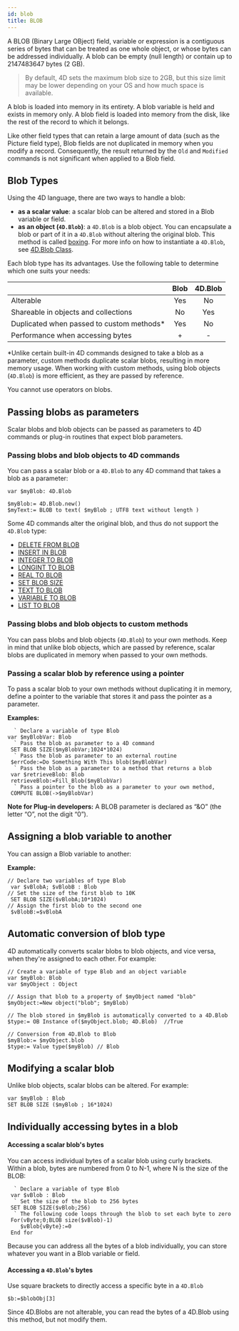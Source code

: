 ```yaml
---
id: blob
title: BLOB
---
```


A BLOB (Binary Large OBject) field, variable or expression is a contiguous series of bytes that can be treated as one whole object, or whose bytes can be addressed individually. A blob can be empty (null length) or contain up to 2147483647 bytes (2 GB). 

> By default, 4D sets the maximum blob size to 2GB, but this size limit may be lower depending on your OS and how much space is available.

A blob is loaded into memory in its entirety. A blob variable is held and exists in memory only. A blob field is loaded into memory from the disk, like the rest of the record to which it belongs.

Like other field types that can retain a large amount of data (such as the Picture field type), Blob fields are not duplicated in memory when you modify a record. Consequently, the result returned by the `Old` and `Modified` commands is not significant when applied to a Blob field.


## Blob Types 

Using the 4D language, there are two ways to handle a blob:
* **as a scalar value**: a scalar blob can be altered and stored in a Blob variable or field.
* **as an object (`4D.Blob`)**: a `4D.Blob` is a blob object. You can encapsulate a blob or part of it in a `4D.Blob` without altering the original blob. This method is called [boxing](https://en.wikipedia.org/wiki/Object_type_(object-oriented_programming)#Boxing). For more info on how to instantiate a `4D.Blob`, see [4D.Blob Class](../API/BlobClass.md).

Each blob type has its advantages. Use the following table to determine which one suits your needs:

||Blob |4D.Blob |
|----|:----:|:----:|
|Alterable|Yes|No|
|Shareable in objects and collections|No|Yes|
|Duplicated when passed to custom methods*|Yes|No|
Performance when accessing bytes|+|-|

*Unlike certain built-in 4D commands designed to take a blob as a parameter, custom methods duplicate scalar blobs, resulting in more memory usage. When working with custom methods, using blob objects (`4D.Blob`) is more efficient, as they are passed by reference.

You cannot use operators on blobs. 

## Passing blobs as parameters

Scalar blobs and blob objects can be passed as parameters to 4D commands or plug-in routines that expect blob parameters. 

### Passing blobs and blob objects to 4D commands

You can pass a scalar blob or a `4D.Blob` to any 4D command that takes a blob as a parameter: 

```4d
var $myBlob: 4D.Blob

$myBlob:= 4D.Blob.new()
$myText:= BLOB to text( $myBlob ; UTF8 text without length )
```

Some 4D commands alter the original blob, and thus do not support the `4D.Blob` type:

* [DELETE FROM BLOB](https://doc.4d.com/4dv19R/help/command/en/page560.html)
* [INSERT IN BLOB](https://doc.4d.com/4dv19R/help/command/en/page559.html) 
* [INTEGER TO BLOB](https://doc.4d.com/4dv19R/help/command/en/page548.html) 
* [LONGINT TO BLOB](https://doc.4d.com/4dv19R/help/command/en/page550.html) 
* [REAL TO BLOB](https://doc.4d.com/4dv19R/help/command/en/page552.html) 
* [SET BLOB SIZE](https://doc.4d.com/4dv19R/help/command/en/page606.html) 
* [TEXT TO BLOB](https://doc.4d.com/4dv19R/help/command/en/page554.html) 
* [VARIABLE TO BLOB](https://doc.4d.com/4dv19R/help/command/en/page532.html) 
* [LIST TO BLOB](https://doc.4d.com/4dv19R/help/command/en/page556.html) 

### Passing blobs and blob objects to custom methods

You can pass blobs and blob objects (`4D.Blob`) to your own methods. Keep in mind that unlike blob objects, which are passed by reference, scalar blobs are duplicated in memory when passed to your own methods.

### Passing a scalar blob by reference using a pointer

To pass a scalar blob to your own methods without duplicating it in memory, define a pointer to the variable that stores it and pass the pointer as a parameter.

**Examples:**
```4d
  ` Declare a variable of type Blob
var $myBlobVar: Blob
  ` Pass the blob as parameter to a 4D command
 SET BLOB SIZE($myBlobVar;1024*1024)
  ` Pass the blob as parameter to an external routine
 $errCode:=Do Something With This blob($myBlobVar)
  ` Pass the blob as a parameter to a method that returns a blob
 var $retrieveBlob: Blob
 retrieveBlob:=Fill_Blob($myBlobVar)
  ` Pass a pointer to the blob as a parameter to your own method, 
 COMPUTE BLOB(->$myBlobVar)
```
**Note for Plug-in developers:** A BLOB parameter is declared as “&O” (the letter “O”, not the digit “0”).

## Assigning a blob variable to another

You can assign a Blob variable to another:

**Example:**
```4d
// Declare two variables of type Blob
 var $vBlobA; $vBlobB : Blob
// Set the size of the first blob to 10K
 SET BLOB SIZE($vBlobA;10*1024)
// Assign the first blob to the second one
 $vBlobB:=$vBlobA
```

## Automatic conversion of blob type
4D automatically converts scalar blobs to blob objects, and vice versa, when they're assigned to each other. For example: 

```4d
// Create a variable of type Blob and an object variable
var $myBlob: Blob
var $myObject : Object

// Assign that blob to a property of $myObject named "blob"
$myObject:=New object("blob"; $myBlob)

// The blob stored in $myBlob is automatically converted to a 4D.Blob
$type:= OB Instance of($myObject.blob; 4D.Blob)  //True

// Conversion from 4D.Blob to Blob
$myBlob:= $myObject.blob 
$type:= Value type($myBlob) // Blob
```

## Modifying a scalar blob

Unlike blob objects, scalar blobs can be altered. For example: 

```4d
var $myBlob : Blob
SET BLOB SIZE ($myBlob ; 16*1024)
```

## Individually accessing bytes in a blob

#### Accessing a scalar blob's bytes

You can access individual bytes of a scalar blob using curly brackets. Within a blob, bytes are numbered from 0 to N-1, where N is the size of the BLOB:
```4d
  ` Declare a variable of type Blob
 var $vBlob : Blob
  ` Set the size of the blob to 256 bytes
 SET BLOB SIZE($vBlob;256)
  ` The following code loops through the blob to set each byte to zero
 For(vByte;0;BLOB size($vBlob)-1)
    $vBlob{vByte}:=0
 End for
```
Because you can address all the bytes of a blob individually, you can store whatever you want in a Blob variable or field.

#### Accessing a `4D.Blob`'s bytes
Use square brackets to directly access a specific byte in a `4D.Blob`

```4d 
$b:=$blobObj[3]
```

Since 4D.Blobs are not alterable, you can read the bytes of a 4D.Blob using this method, but not modify them.
